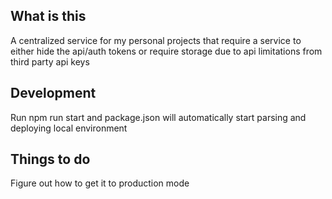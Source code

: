 ## What is this

A centralized service for my personal projects that require a service to either hide the api/auth tokens or require storage due to api limitations from third party api keys

## Development

Run npm run start and package.json will automatically start parsing and deploying local environment

## Things to do

Figure out how to get it to production mode